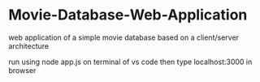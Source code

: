 # Movie-Database-Web-Application
 web application of a simple movie database based on a client/server architecture

run using node app.js on terminal of vs code
then type localhost:3000 in browser
